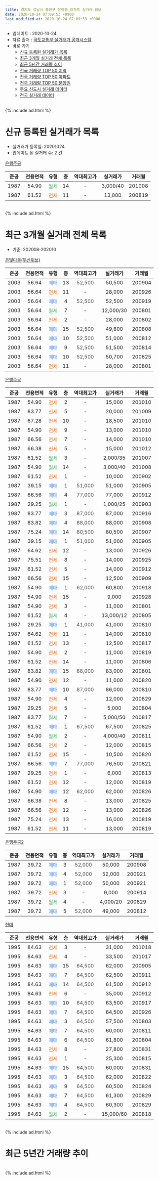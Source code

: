 ```yaml
---
title: 경기도 성남시 중원구 은행동 아파트 실거래 정보
date: 2020-10-24 07:09:53 +0900
last_modified_at: 2020-10-24 07:09:53 +0900
---
```


* 업데이트 : 2020-10-24
* 자료 출처 : [국토교통부 실거래가 공개시스템](http://rt.molit.go.kr)
* 바로 가기
    * [신규 등록된 실거래가 목록](#신규-등록된-실거래가-목록)
    * [최근 3개월 실거래 전체 목록](#최근-3개월-실거래-전체-목록)
    * [최근 5년간 거래량 추이](#최근-5년간-거래량-추이)
    * [전국 거래량 TOP 50 지역](https://inasie.github.io/apt-trade-info/최근-3개월-전국에서-가장-거래가-많이-발생한-지역)
    * [전국 거래량 TOP 50 아파트](https://inasie.github.io/apt-trade-info/최근-3개월-전국에서-가장-거래가-많이-발생한-아파트)
    * [전국 거래량 TOP 50 분양권](https://inasie.github.io/apt-trade-info/최근-3개월-전국에서-가장-거래가-많이-발생한-분양권)
    * [주요 신도시 실거래 데이터](https://inasie.github.io/apt-trade-info/주요-신도시)
    * [전국 실거래 데이터](https://inasie.github.io/apt-trade-info/전국)
<br>
{% include ad.html %}
<br>

# 신규 등록된 실거래가 목록
* 실거래가 등록일: 20201024
* 업데이트 된 실거래 수: 2 건


[은행주공](https://search.naver.com/search.naver?query=%EA%B2%BD%EA%B8%B0%EB%8F%84+%EC%84%B1%EB%82%A8%EC%8B%9C+%EC%A4%91%EC%9B%90%EA%B5%AC+%EC%9D%80%ED%96%89%EB%8F%99+%EC%9D%80%ED%96%89%EC%A3%BC%EA%B3%B5)

|준공|전용면적|유형|층|역대최고가|실거래가|거래월|
|:---:|:---:|:---:|:---:|:---:|:---:|:---:|
|1987|54.90|<span style="color:#34a853">월세</span>|14|<span style="color:#444444">-</span>|3,000/40|201008|
|1987|61.52|<span style="color:#ff5a00">전세</span>|11|<span style="color:#444444">-</span>|13,000|200819|


<br>
{% include ad.html %}
<br>

# 최근 3개월 실거래 전체 목록
* 기준: 202008-202010


[은빛마을(두산위브)](https://search.naver.com/search.naver?query=%EA%B2%BD%EA%B8%B0%EB%8F%84+%EC%84%B1%EB%82%A8%EC%8B%9C+%EC%A4%91%EC%9B%90%EA%B5%AC+%EC%9D%80%ED%96%89%EB%8F%99+%EC%9D%80%EB%B9%9B%EB%A7%88%EC%9D%84%28%EB%91%90%EC%82%B0%EC%9C%84%EB%B8%8C%29)

|준공|전용면적|유형|층|역대최고가|실거래가|거래월|
|:---:|:---:|:---:|:---:|:---:|:---:|:---:|
|2003|56.64|<span style="color:#4285f3">매매</span>|13|<span style="color:#444444">52,500</span>|50,500|200904|
|2003|56.64|<span style="color:#ff5a00">전세</span>|11|<span style="color:#444444">-</span>|28,000|200926|
|2003|56.64|<span style="color:#4285f3">매매</span>|4|<span style="color:#444444">52,500</span>|52,500|200919|
|2003|56.64|<span style="color:#34a853">월세</span>|7|<span style="color:#444444">-</span>|12,000/30|200801|
|2003|56.64|<span style="color:#ff5a00">전세</span>|2|<span style="color:#444444">-</span>|28,000|200802|
|2003|56.64|<span style="color:#4285f3">매매</span>|15|<span style="color:#444444">52,500</span>|49,800|200808|
|2003|56.64|<span style="color:#4285f3">매매</span>|10|<span style="color:#444444">52,500</span>|51,000|200812|
|2003|56.64|<span style="color:#4285f3">매매</span>|9|<span style="color:#444444">52,500</span>|51,500|200814|
|2003|56.64|<span style="color:#4285f3">매매</span>|10|<span style="color:#444444">52,500</span>|50,700|200825|
|2003|56.64|<span style="color:#ff5a00">전세</span>|11|<span style="color:#444444">-</span>|28,000|200801|

[은행주공](https://search.naver.com/search.naver?query=%EA%B2%BD%EA%B8%B0%EB%8F%84+%EC%84%B1%EB%82%A8%EC%8B%9C+%EC%A4%91%EC%9B%90%EA%B5%AC+%EC%9D%80%ED%96%89%EB%8F%99+%EC%9D%80%ED%96%89%EC%A3%BC%EA%B3%B5)

|준공|전용면적|유형|층|역대최고가|실거래가|거래월|
|:---:|:---:|:---:|:---:|:---:|:---:|:---:|
|1987|54.90|<span style="color:#ff5a00">전세</span>|2|<span style="color:#444444">-</span>|15,000|201010|
|1987|83.77|<span style="color:#ff5a00">전세</span>|5|<span style="color:#444444">-</span>|20,000|201009|
|1987|67.28|<span style="color:#ff5a00">전세</span>|10|<span style="color:#444444">-</span>|18,500|201010|
|1987|54.90|<span style="color:#ff5a00">전세</span>|9|<span style="color:#444444">-</span>|13,000|201010|
|1987|66.56|<span style="color:#ff5a00">전세</span>|7|<span style="color:#444444">-</span>|14,000|201010|
|1987|66.38|<span style="color:#ff5a00">전세</span>|5|<span style="color:#444444">-</span>|15,000|201012|
|1987|61.52|<span style="color:#34a853">월세</span>|3|<span style="color:#444444">-</span>|2,000/35|201007|
|1987|54.90|<span style="color:#34a853">월세</span>|14|<span style="color:#444444">-</span>|3,000/40|201008|
|1987|61.52|<span style="color:#ff5a00">전세</span>|1|<span style="color:#444444">-</span>|10,000|200902|
|1987|39.15|<span style="color:#4285f3">매매</span>|1|<span style="color:#444444">51,000</span>|51,000|200905|
|1987|66.56|<span style="color:#4285f3">매매</span>|4|<span style="color:#444444">77,000</span>|77,000|200912|
|1987|29.25|<span style="color:#34a853">월세</span>|1|<span style="color:#444444">-</span>|1,000/25|200903|
|1987|83.77|<span style="color:#4285f3">매매</span>|3|<span style="color:#444444">87,000</span>|87,000|200916|
|1987|83.82|<span style="color:#4285f3">매매</span>|4|<span style="color:#444444">88,000</span>|88,000|200908|
|1987|75.24|<span style="color:#4285f3">매매</span>|14|<span style="color:#444444">80,500</span>|80,500|200907|
|1987|39.15|<span style="color:#4285f3">매매</span>|1|<span style="color:#444444">51,000</span>|51,000|200905|
|1987|64.62|<span style="color:#ff5a00">전세</span>|12|<span style="color:#444444">-</span>|13,000|200926|
|1987|75.51|<span style="color:#ff5a00">전세</span>|8|<span style="color:#444444">-</span>|14,000|200925|
|1987|61.52|<span style="color:#ff5a00">전세</span>|5|<span style="color:#444444">-</span>|14,000|200912|
|1987|66.56|<span style="color:#ff5a00">전세</span>|15|<span style="color:#444444">-</span>|12,500|200909|
|1987|54.90|<span style="color:#4285f3">매매</span>|1|<span style="color:#444444">62,000</span>|60,800|200918|
|1987|54.90|<span style="color:#ff5a00">전세</span>|15|<span style="color:#444444">-</span>|9,000|200928|
|1987|54.90|<span style="color:#ff5a00">전세</span>|3|<span style="color:#444444">-</span>|11,000|200801|
|1987|61.52|<span style="color:#34a853">월세</span>|4|<span style="color:#444444">-</span>|13,000/12|200805|
|1987|29.25|<span style="color:#4285f3">매매</span>|1|<span style="color:#444444">41,000</span>|41,000|200810|
|1987|64.62|<span style="color:#ff5a00">전세</span>|11|<span style="color:#444444">-</span>|14,000|200810|
|1987|61.52|<span style="color:#ff5a00">전세</span>|13|<span style="color:#444444">-</span>|12,500|200817|
|1987|54.90|<span style="color:#ff5a00">전세</span>|2|<span style="color:#444444">-</span>|11,000|200819|
|1987|61.52|<span style="color:#ff5a00">전세</span>|14|<span style="color:#444444">-</span>|11,000|200806|
|1987|83.82|<span style="color:#4285f3">매매</span>|15|<span style="color:#444444">88,000</span>|83,000|200801|
|1987|54.90|<span style="color:#ff5a00">전세</span>|12|<span style="color:#444444">-</span>|11,000|200820|
|1987|83.77|<span style="color:#4285f3">매매</span>|10|<span style="color:#444444">87,000</span>|86,000|200810|
|1987|54.90|<span style="color:#ff5a00">전세</span>|4|<span style="color:#444444">-</span>|12,000|200829|
|1987|29.25|<span style="color:#ff5a00">전세</span>|5|<span style="color:#444444">-</span>|5,000|200804|
|1987|83.77|<span style="color:#34a853">월세</span>|7|<span style="color:#444444">-</span>|5,000/50|200817|
|1987|61.52|<span style="color:#4285f3">매매</span>|1|<span style="color:#444444">67,500</span>|67,500|200825|
|1987|54.90|<span style="color:#34a853">월세</span>|2|<span style="color:#444444">-</span>|4,000/40|200811|
|1987|66.56|<span style="color:#ff5a00">전세</span>|2|<span style="color:#444444">-</span>|12,000|200815|
|1987|61.52|<span style="color:#ff5a00">전세</span>|15|<span style="color:#444444">-</span>|10,500|200820|
|1987|66.56|<span style="color:#4285f3">매매</span>|7|<span style="color:#444444">77,000</span>|76,500|200821|
|1987|29.25|<span style="color:#ff5a00">전세</span>|1|<span style="color:#444444">-</span>|6,000|200813|
|1987|61.52|<span style="color:#ff5a00">전세</span>|12|<span style="color:#444444">-</span>|12,000|200819|
|1987|54.90|<span style="color:#4285f3">매매</span>|12|<span style="color:#444444">62,000</span>|62,000|200826|
|1987|66.38|<span style="color:#ff5a00">전세</span>|8|<span style="color:#444444">-</span>|13,000|200825|
|1987|66.56|<span style="color:#ff5a00">전세</span>|12|<span style="color:#444444">-</span>|13,000|200826|
|1987|75.24|<span style="color:#ff5a00">전세</span>|13|<span style="color:#444444">-</span>|16,000|200819|
|1987|61.52|<span style="color:#ff5a00">전세</span>|11|<span style="color:#444444">-</span>|13,000|200819|


<script async src="//pagead2.googlesyndication.com/pagead/js/adsbygoogle.js"></script>
<!-- 기본 -->
<ins class="adsbygoogle"
     style="display:block"
     data-ad-client="ca-pub-2446590836940007"
     data-ad-slot="1659523306"
     data-ad-format="auto"
     data-full-width-responsive="true"></ins>
<script>
(adsbygoogle = window.adsbygoogle || []).push({});
</script>


[은행주공2](https://search.naver.com/search.naver?query=%EA%B2%BD%EA%B8%B0%EB%8F%84+%EC%84%B1%EB%82%A8%EC%8B%9C+%EC%A4%91%EC%9B%90%EA%B5%AC+%EC%9D%80%ED%96%89%EB%8F%99+%EC%9D%80%ED%96%89%EC%A3%BC%EA%B3%B52)

|준공|전용면적|유형|층|역대최고가|실거래가|거래월|
|:---:|:---:|:---:|:---:|:---:|:---:|:---:|
|1987|39.72|<span style="color:#4285f3">매매</span>|3|<span style="color:#444444">52,000</span>|50,000|200908|
|1987|39.72|<span style="color:#4285f3">매매</span>|4|<span style="color:#444444">52,000</span>|52,000|200921|
|1987|39.72|<span style="color:#4285f3">매매</span>|1|<span style="color:#444444">52,000</span>|50,000|200921|
|1987|39.72|<span style="color:#ff5a00">전세</span>|3|<span style="color:#444444">-</span>|9,000|200914|
|1987|39.72|<span style="color:#34a853">월세</span>|4|<span style="color:#444444">-</span>|4,000/20|200829|
|1987|39.72|<span style="color:#4285f3">매매</span>|5|<span style="color:#444444">52,000</span>|49,000|200812|

[현대](https://search.naver.com/search.naver?query=%EA%B2%BD%EA%B8%B0%EB%8F%84+%EC%84%B1%EB%82%A8%EC%8B%9C+%EC%A4%91%EC%9B%90%EA%B5%AC+%EC%9D%80%ED%96%89%EB%8F%99+%ED%98%84%EB%8C%80)

|준공|전용면적|유형|층|역대최고가|실거래가|거래월|
|:---:|:---:|:---:|:---:|:---:|:---:|:---:|
|1995|84.63|<span style="color:#ff5a00">전세</span>|3|<span style="color:#444444">-</span>|31,000|201018|
|1995|84.63|<span style="color:#ff5a00">전세</span>|4|<span style="color:#444444">-</span>|33,500|201017|
|1995|84.63|<span style="color:#4285f3">매매</span>|15|<span style="color:#444444">64,500</span>|62,000|200905|
|1995|84.63|<span style="color:#4285f3">매매</span>|7|<span style="color:#444444">64,500</span>|62,500|200911|
|1995|84.63|<span style="color:#4285f3">매매</span>|14|<span style="color:#444444">64,500</span>|61,500|200912|
|1995|84.63|<span style="color:#ff5a00">전세</span>|6|<span style="color:#444444">-</span>|35,000|200912|
|1995|84.63|<span style="color:#4285f3">매매</span>|10|<span style="color:#444444">64,500</span>|63,500|200917|
|1995|84.63|<span style="color:#4285f3">매매</span>|7|<span style="color:#444444">64,500</span>|64,500|200926|
|1995|84.63|<span style="color:#4285f3">매매</span>|3|<span style="color:#444444">64,500</span>|57,500|200803|
|1995|84.63|<span style="color:#4285f3">매매</span>|7|<span style="color:#444444">64,500</span>|60,000|200811|
|1995|84.63|<span style="color:#4285f3">매매</span>|6|<span style="color:#444444">64,500</span>|61,800|200804|
|1995|84.63|<span style="color:#ff5a00">전세</span>|8|<span style="color:#444444">-</span>|27,800|200831|
|1995|84.63|<span style="color:#ff5a00">전세</span>|1|<span style="color:#444444">-</span>|25,300|200815|
|1995|84.63|<span style="color:#4285f3">매매</span>|15|<span style="color:#444444">64,500</span>|60,000|200831|
|1995|84.63|<span style="color:#4285f3">매매</span>|3|<span style="color:#444444">64,500</span>|62,000|200822|
|1995|84.63|<span style="color:#4285f3">매매</span>|9|<span style="color:#444444">64,500</span>|60,500|200824|
|1995|84.63|<span style="color:#4285f3">매매</span>|7|<span style="color:#444444">64,500</span>|61,300|200829|
|1995|84.63|<span style="color:#4285f3">매매</span>|4|<span style="color:#444444">64,500</span>|60,300|200829|
|1995|84.63|<span style="color:#34a853">월세</span>|2|<span style="color:#444444">-</span>|15,000/60|200818|


<br>
{% include ad.html %}
<br>

# 최근 5년간 거래량 추이


<div style="width:100%;">
    <canvas id="deal_progress" height="200"></canvas>
</div>

<script>
new Chart(document.getElementById("deal_progress"), {
    type: 'line',
    data: {
        labels: ['201510','201511','201512','201601','201602','201603','201604','201605','201606','201607','201608','201609','201610','201611','201612','201701','201702','201703','201704','201705','201706','201707','201708','201709','201710','201711','201712','201801','201802','201803','201804','201805','201806','201807','201808','201809','201810','201811','201812','201901','201902','201903','201904','201905','201906','201907','201908','201909','201910','201911','201912','202001','202002','202003','202004','202005','202006','202007','202008','202009','202010'],
        datasets: [{
            label: '매매',
            pointRadius: 1,
            data: [17, 28, 14, 12, 20, 21, 28, 16, 47, 55, 34, 21, 39, 9, 8, 12, 22, 30, 35, 23, 31, 37, 41, 48, 19, 12, 13, 23, 28, 55, 30, 25, 27, 20, 52, 16, 17, 13, 10, 6, 3, 11, 14, 11, 19, 30, 34, 33, 41, 35, 20, 21, 24, 10, 6, 14, 34, 26, 19, 17, 0],
            borderColor: "rgba(255, 201, 14, 1)",
            backgroundColor: "rgba(255, 201, 14, 0.5)",
            fill: false,
            lineTension: 0
        },{
            label: '전월세',
            pointRadius: 1,
            data: [29, 21, 34, 30, 39, 53, 31, 28, 53, 47, 36, 45, 35, 23, 23, 28, 31, 47, 39, 31, 27, 32, 30, 35, 21, 34, 17, 31, 37, 37, 32, 28, 22, 23, 27, 30, 31, 20, 20, 21, 36, 24, 28, 23, 35, 44, 26, 24, 38, 21, 32, 34, 28, 30, 23, 15, 35, 28, 26, 10, 10],
            borderColor: "rgba(0, 141, 185, 1)",
            backgroundColor: "rgba(0, 141, 185, 0.5)",
            fill: false,
            lineTension: 0
        }
        ]
    },
    options: {
        responsive: true,
        title: {
            display: false
        },
        tooltips: {
            mode: 'index',
            intersect: false
        },
        hover: {
            mode: 'nearest',
            intersect: true
        },
        scales: {
            xAxes: [{
                display: true,
                scaleLabel: {
                    display: true,
                    labelString: '년/월'
                }
            }],
            yAxes: [{
                display: true,
                ticks: {
                    suggestedMin: 0,
                },
                scaleLabel: {
                    display: true,
                    labelString: '실거래 수'
                }
            }]
        }
    }
});

</script>


<br>
{% include ad.html %}
<br>


